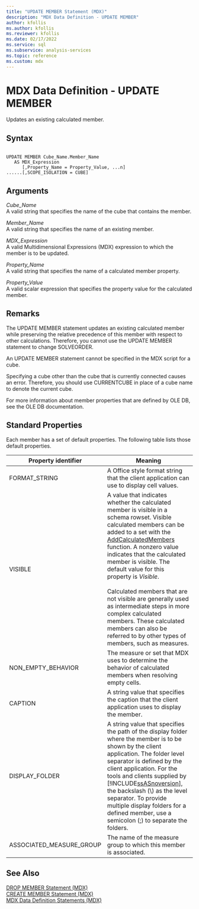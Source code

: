 ```yaml
---
title: "UPDATE MEMBER Statement (MDX)"
description: "MDX Data Definition - UPDATE MEMBER"
author: kfollis
ms.author: kfollis
ms.reviewer: kfollis
ms.date: 02/17/2022
ms.service: sql
ms.subservice: analysis-services
ms.topic: reference
ms.custom: mdx
---
```

# MDX Data Definition - UPDATE MEMBER


  Updates an existing calculated member.  
  
## Syntax  
  
```  
  
UPDATE MEMBER Cube_Name.Member_Name   
   AS MDX_Expression  
      [,Property_Name = Property_Value, ...n]  
......[,SCOPE_ISOLATION = CUBE]  
```  
  
## Arguments  
 *Cube_Name*  
 A valid string that specifies the name of the cube that contains the member.  
  
 *Member_Name*  
 A valid string that specifies the name of an existing member.  
  
 *MDX_Expression*  
 A valid Multidimensional Expressions (MDX) expression to which the member is to be updated.  
  
 *Property_Name*  
 A valid string that specifies the name of a calculated member property.  
  
 *Property_Value*  
 A valid scalar expression that specifies the property value for the calculated member.  
  
## Remarks  
 The UPDATE MEMBER statement updates an existing calculated member while preserving the relative precedence of this member with respect to other calculations. Therefore, you cannot use the UPDATE MEMBER statement to change SOLVEORDER.  
  
 An UPDATE MEMBER statement cannot be specified in the MDX script for a cube.  
  
 Specifying a cube other than the cube that is currently connected causes an error. Therefore, you should use CURRENTCUBE in place of a cube name to denote the current cube.  
  
 For more information about member properties that are defined by OLE DB, see the OLE DB documentation.  
  
## Standard Properties  
 Each member has a set of default properties. The following table lists those default properties.  
  
|Property identifier|Meaning|  
|-------------------------|-------------|  
|FORMAT_STRING|A Office style format string that the client application can use to display cell values.|  
|VISIBLE|A value that indicates whether the calculated member is visible in a schema rowset. Visible calculated members can be added to a set with the [AddCalculatedMembers](../mdx/addcalculatedmembers-mdx.md) function. A nonzero value indicates that the calculated member is visible. The default value for this property is *Visible*.<br /><br /> Calculated members that are not visible are generally used as intermediate steps in more complex calculated members. These calculated members can also be referred to by other types of members, such as measures.|  
|NON_EMPTY_BEHAVIOR|The measure or set that MDX uses to determine the behavior of calculated members when resolving empty cells.|  
|CAPTION|A string value that specifies the caption that the client application uses to display the member.|  
|DISPLAY_FOLDER|A string value that specifies the path of the display folder where the member is to be shown by the client application. The folder level separator is defined by the client application. For the tools and clients supplied by [!INCLUDE[ssASnoversion](../includes/ssasnoversion-md.md)], the backslash (\\) as the level separator. To provide multiple display folders for a defined member, use a semicolon (;) to separate the folders.|  
|ASSOCIATED_MEASURE_GROUP|The name of the measure group to which this member is associated.|  
  
## See Also  
 [DROP MEMBER Statement &#40;MDX&#41;](../mdx/mdx-data-definition-drop-member.md)   
 [CREATE MEMBER Statement &#40;MDX&#41;](../mdx/mdx-data-definition-create-member.md)   
 [MDX Data Definition Statements &#40;MDX&#41;](../mdx/mdx-data-definition-statements-mdx.md)  
  
  
